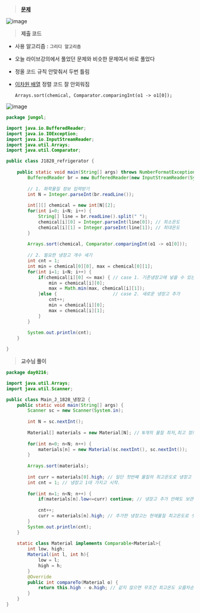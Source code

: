 > **[문제](http://jungol.co.kr/bbs/board.php?bo_table=pbank&wr_id=1101&sca=99&sfl=wr_hit&stx=1828)**
> 
![image](https://user-images.githubusercontent.com/80896077/174958575-77fdb2cf-c936-4c58-9b00-eccf6c0bd43c.png)

> **제출 코드**
> 
- 사용 알고리즘 : `그리디 알고리즘`
- 오늘 라이브강의에서 풀었던 문제와 비슷한 문제여서 바로 풀었다
- 정올 코드 규칙 안맞춰서 두번 틀림
- [이차원 배열](https://gre-eny.tistory.com/2) 정렬 코드 잘 안외워짐
    
    `Arrays.sort(chemical, Comparator.comparingInt(o1 -> o1[0]);`
    
![image](https://user-images.githubusercontent.com/80896077/174958659-ea245872-dbfe-4e56-b7fb-70bbe6e1c9cd.png)

```java
package jungol;

import java.io.BufferedReader;
import java.io.IOException;
import java.io.InputStreamReader;
import java.util.Arrays;
import java.util.Comparator;

public class J1828_refrigerator {
	
	public static void main(String[] args) throws NumberFormatException, IOException {
		BufferedReader br = new BufferedReader(new InputStreamReader(System.in));
		
		// 1. 화학물질 정보 입력받기
		int N = Integer.parseInt(br.readLine());
		
		int[][] chemical = new int[N][2];
		for(int i=0; i<N; i++) {
			String[] line = br.readLine().split(" ");
			chemical[i][0] = Integer.parseInt(line[0]);	// 최소온도
			chemical[i][1] = Integer.parseInt(line[1]); // 최대온도
		}
		
		Arrays.sort(chemical, Comparator.comparingInt(o1 -> o1[0]));	// 최소온도 순으로 정렬
		
		// 2. 필요한 냉장고 개수 세기
		int cnt = 1;
		int min = chemical[0][0], max = chemical[0][1];
		for(int i=1; i<N; i++) {
			if(chemical[i][0] <= max) {	// case 1. 기존냉장고에 넣을 수 있는경우
				min = chemical[i][0];
				max = Math.min(max, chemical[i][1]);
			}else {						// case 2. 새로운 냉장고 추가
				cnt++;
				min = chemical[i][0];
				max = chemical[i][1];
			}
		}
		
		System.out.println(cnt);
	}

}
```

> **교수님 풀이**
> 

```java
package day0216;

import java.util.Arrays;
import java.util.Scanner;

public class Main_J_1828_냉장고 {
	public static void main(String[] args) {
		Scanner sc = new Scanner(System.in);
		
		int N = sc.nextInt();
		
		Material[] materials = new Material[N]; // N개의 물질 최저,최고 정보 저장배열
		
		for(int n=0; n<N; n++) {
			materials[n] = new Material(sc.nextInt(), sc.nextInt());
		}
		
		Arrays.sort(materials);
		
		int curr = materials[0].high; // 일단 첫번째 물질의 최고온도로 냉장고 셋팅
		int cnt = 1; // 냉장고 1대 가지고 시작.
		
		for(int n=1; n<N; n++) {
			if(materials[n].low<=curr) continue; // 냉장고 추가 안해도 보관가능.
			
			cnt++;
			curr = materials[n].high; // 추가한 냉장고는 현재물질 최고온도로 셋팅.
		}
		System.out.println(cnt);
	}
	
	static class Material implements Comparable<Material>{
		int low, high;
		Material(int l, int h){
			low = l;
			high = h;					
		}
		@Override
		public int compareTo(Material o) {
			return this.high - o.high; // 같지 않으면 무조건 최고온도 오름차순으로 
		}
	}
}
```
